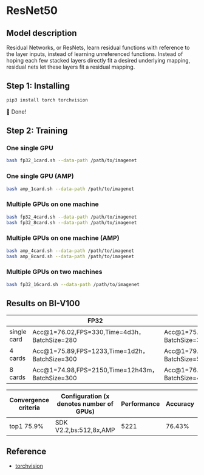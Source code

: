 # ResNet50
## Model description
Residual Networks, or ResNets, learn residual functions with reference to the layer inputs, instead of learning unreferenced functions. Instead of hoping each few stacked layers directly fit a desired underlying mapping, residual nets let these layers fit a residual mapping.

## Step 1: Installing
```bash
pip3 install torch torchvision
```
:beers: Done!

## Step 2: Training

### One single GPU
```bash
bash fp32_1card.sh --data-path /path/to/imagenet
```
### One single GPU (AMP)
```bash
bash amp_1card.sh --data-path /path/to/imagenet
```
### Multiple GPUs on one machine
```bash
bash fp32_4card.sh --data-path /path/to/imagenet
bash fp32_8card.sh --data-path /path/to/imagenet
```
### Multiple GPUs on one machine (AMP)
```bash
bash amp_4card.sh --data-path /path/to/imagenet
bash amp_8card.sh --data-path /path/to/imagenet
```
### Multiple GPUs on two machines
```bash
bash fp32_16card.sh --data-path /path/to/imagenet
```

## Results on BI-V100

|             | FP32                                            | AMP+NHWC                                      |
| ----------- | ----------------------------------------------- | --------------------------------------------- |
| single card | Acc@1=76.02,FPS=330,Time=4d3h，BatchSize=280    | Acc@1=75.56,FPS=550,Time=2d13h，BatchSize=300 |
| 4 cards     | Acc@1=75.89,FPS=1233,Time=1d2h，BatchSize=300   | Acc@1=79.04,FPS=2400,Time=11h，BatchSize=512  |
| 8 cards     | Acc@1=74.98,FPS=2150,Time=12h43m，BatchSize=300 | Acc@1=76.43,FPS=4200,Time=8h，BatchSize=480   |

| Convergence criteria | Configuration (x denotes number of GPUs) | Performance | Accuracy | Power（W） | Scalability | Memory utilization（G） | Stability |
|----------------------|------------------------------------------|-------------|----------|------------|-------------|-------------------------|-----------|
| top1 75.9%           | SDK V2.2,bs:512,8x,AMP                   | 5221        | 76.43%   | 128\*8     | 0.97        | 29.1\*8                 | 1         |


## Reference
- [torchvision](https://github.com/pytorch/vision/tree/main/references/classification)
